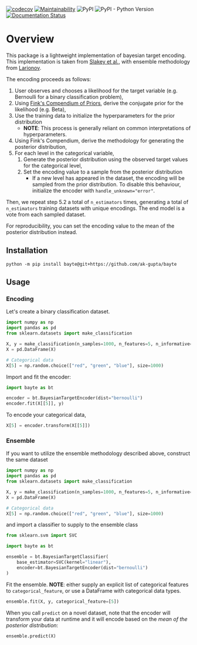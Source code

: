 
[![codecov](https://codecov.io/github/ak-gupta/bayte/branch/main/graph/badge.svg?token=S8BUVKF37O)](https://codecov.io/github/ak-gupta/bayte) [![Maintainability](https://api.codeclimate.com/v1/badges/5c0b77d0e9b8f899ee95/maintainability)](https://codeclimate.com/github/ak-gupta/bayte/maintainability) ![PyPI](https://img.shields.io/pypi/v/bayte) ![PyPI - Python Version](https://img.shields.io/pypi/pyversions/bayte) [![Documentation Status](https://readthedocs.org/projects/bayte/badge/?version=latest)](https://bayte.readthedocs.io/en/latest/?badge=latest)

# Overview

This package is a lightweight implementation of bayesian target encoding. This implementation is taken
from [Slakey et al.](https://arxiv.org/pdf/1904.13001.pdf), with ensemble methodology from [Larionov](https://arxiv.org/pdf/2006.01317.pdf).

The encoding proceeds as follows:

1. User observes and chooses a likelihood for the target variable (e.g. Bernoulli for a binary classification problem),
2. Using [Fink's Compendium of Priors](https://www.johndcook.com/CompendiumOfConjugatePriors.pdf), derive the conjugate prior for the likelihood (e.g. Beta),
3. Use the training data to initialize the hyperparameters for the prior distribution
    * **NOTE**: This process is generally reliant on common interpretations of hyperparameters.
4. Using Fink's Compendium, derive the methodology for generating the posterior distribution,
5. For each level in the categorical variable,
    1. Generate the posterior distribution using the observed target values for the categorical level,
    2. Set the encoding value to a sample from the posterior distribution
        * If a new level has appeared in the dataset, the encoding will be sampled from the prior distribution.
          To disable this behaviour, initialize the encoder with ``handle_unknown="error"``.

Then, we repeat step 5.2 a total of ``n_estimators`` times, generating a total of ``n_estimators`` training datasets
with unique encodings. The end model is a vote from each sampled dataset.

For reproducibility, you can set the encoding value to the mean of the posterior distribution instead.

## Installation

```console
python -m pip install bayte@git+https://github.com/ak-gupta/bayte
```

## Usage

### Encoding

Let's create a binary classification dataset.

```python
import numpy as np
import pandas as pd
from sklearn.datasets import make_classification

X, y = make_classification(n_samples=1000, n_features=5, n_informative=2)
X = pd.DataFrame(X)

# Categorical data
X[5] = np.random.choice(["red", "green", "blue"], size=1000)
```

Import and fit the encoder:

```python
import bayte as bt

encoder = bt.BayesianTargetEncoder(dist="bernoulli")
encoder.fit(X[[5]], y)
```

To encode your categorical data,

```python
X[5] = encoder.transform(X[[5]])
```

### Ensemble

If you want to utilize the ensemble methodology described above, construct the same dataset

```python
import numpy as np
import pandas as pd
from sklearn.datasets import make_classification

X, y = make_classification(n_samples=1000, n_features=5, n_informative=2)
X = pd.DataFrame(X)

# Categorical data
X[5] = np.random.choice(["red", "green", "blue"], size=1000)
```

and import a classifier to supply to the ensemble class

```python
from sklearn.svm import SVC

import bayte as bt

ensemble = bt.BayesianTargetClassifier(
    base_estimator=SVC(kernel="linear"),
    encoder=bt.BayesianTargetEncoder(dist="bernoulli")
)
```

Fit the ensemble. **NOTE**: either supply an explicit list of categorical features to `categorical_feature`, or
use a DataFrame with categorical data types.

```python
ensemble.fit(X, y, categorical_feature=[5])
```

When you call ``predict`` on a novel dataset, note that the encoder will transform your data at runtime and it
will encode based on the *mean of the posterior distribution*:

```python
ensemble.predict(X)
```
